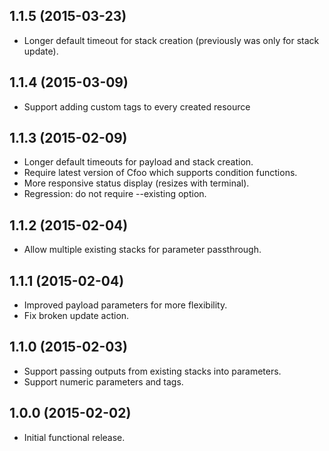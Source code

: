 ## 1.1.5 (2015-03-23)

- Longer default timeout for stack creation (previously was only for stack update).

## 1.1.4 (2015-03-09)

- Support adding custom tags to every created resource

## 1.1.3 (2015-02-09)

- Longer default timeouts for payload and stack creation.
- Require latest version of Cfoo which supports condition functions.
- More responsive status display (resizes with terminal).
- Regression: do not require --existing option.

## 1.1.2 (2015-02-04)

- Allow multiple existing stacks for parameter passthrough.

## 1.1.1 (2015-02-04)

- Improved payload parameters for more flexibility.
- Fix broken update action.

## 1.1.0 (2015-02-03)

- Support passing outputs from existing stacks into parameters.
- Support numeric parameters and tags.

## 1.0.0 (2015-02-02)

- Initial functional release.
